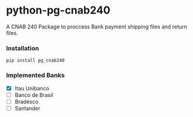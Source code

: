 # python-pg-cnab240

A CNAB 240 Package to proccess Bank payment shipping files and return files.

### Installation

    pip install pg_cnab240

### Implemented Banks

 - [X] Itau Unibanco
 - [ ] Banco de Brasil
 - [ ] Bradesco
 - [ ] Santander
